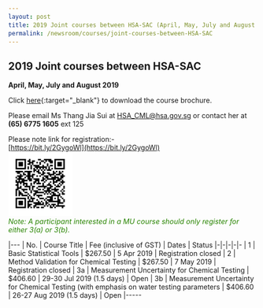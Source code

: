 ```yaml
---
layout: post
title: 2019 Joint courses between HSA-SAC (April, May, July and August 2019)
permalink: /newsroom/courses/joint-courses-between-HSA-SAC
---
```


## 2019 Joint courses between HSA-SAC
**April, May, July and August 2019**

Click [here](/files/events/Course%20brochure%202019.pdf){:target="_blank"} to download the course brochure.
 
Please email Ms Thang Jia Sui at [HSA_CML@hsa.gov.sg](mailto:HSA_CML@hsa.gov.sg) or contact her at **(65) 6775 1605** ext 125
 
Please note link for registration:-  
[https://bit.ly/2GygoWl](https://bit.ly/2GygoWl)  
<img style="display:inline;width:130px;height:130px;" alt="QR Code" src="/images/QR%20Code.png"/>  
<span style="color:#288400;font-size:0.9rem;font-style:italic;">Note: A participant interested in a MU course should only register for either 3(a) or 3(b).</span>


|---
| No. | Course Title | Fee (inclusive of GST) |  Dates | Status
|-|-|-|-|-
| 1 | Basic Statistical Tools | $267.50 | 5 Apr 2019 | Registration closed
| 2 | Method Validation for Chemical Testing | $267.50 | 7 May 2019 | Registration closed
| 3a | Measurement Uncertainty for Chemical Testing | $406.60 | 29-30 Jul 2019 (1.5 days) | Open
| 3b | Measurement Uncertainty for Chemical Testing (with emphasis on water testing parameters | $406.60 | 26-27 Aug 2019 (1.5 days) | Open
|-----
